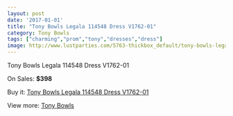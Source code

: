 ```yaml
---
layout: post
date: '2017-01-01'
title: "Tony Bowls Legala 114548 Dress V1762-01"
category: Tony Bowls
tags: ["charming","prom","tony","dresses","dress"]
image: http://www.lustparties.com/5763-thickbox_default/tony-bowls-legala-114548-dress-v1762-01.jpg
---
```

Tony Bowls Legala 114548 Dress V1762-01

On Sales: **$398**
<a href="https://www.lustparties.com/en/tony-bowls/1956-tony-bowls-legala-114548-dress-v1762-01.html"><amp-img layout="responsive" width="600" height="600" src="//www.lustparties.com/5763-thickbox_default/tony-bowls-legala-114548-dress-v1762-01.jpg" alt="Tony Bowls Legala 114548 Dress V1762-01 0" /></a>
<a href="https://www.lustparties.com/en/tony-bowls/1956-tony-bowls-legala-114548-dress-v1762-01.html"><amp-img layout="responsive" width="600" height="600" src="//www.lustparties.com/5764-thickbox_default/tony-bowls-legala-114548-dress-v1762-01.jpg" alt="Tony Bowls Legala 114548 Dress V1762-01 1" /></a>
<a href="https://www.lustparties.com/en/tony-bowls/1956-tony-bowls-legala-114548-dress-v1762-01.html"><amp-img layout="responsive" width="600" height="600" src="//www.lustparties.com/5765-thickbox_default/tony-bowls-legala-114548-dress-v1762-01.jpg" alt="Tony Bowls Legala 114548 Dress V1762-01 2" /></a>
<a href="https://www.lustparties.com/en/tony-bowls/1956-tony-bowls-legala-114548-dress-v1762-01.html"><amp-img layout="responsive" width="600" height="600" src="//www.lustparties.com/5766-thickbox_default/tony-bowls-legala-114548-dress-v1762-01.jpg" alt="Tony Bowls Legala 114548 Dress V1762-01 3" /></a>
<a href="https://www.lustparties.com/en/tony-bowls/1956-tony-bowls-legala-114548-dress-v1762-01.html"><amp-img layout="responsive" width="600" height="600" src="//www.lustparties.com/5767-thickbox_default/tony-bowls-legala-114548-dress-v1762-01.jpg" alt="Tony Bowls Legala 114548 Dress V1762-01 4" /></a>

Buy it: [Tony Bowls Legala 114548 Dress V1762-01](https://www.lustparties.com/en/tony-bowls/1956-tony-bowls-legala-114548-dress-v1762-01.html "Tony Bowls Legala 114548 Dress V1762-01")

View more: [Tony Bowls](https://www.lustparties.com/en/5-tony-bowls "Tony Bowls")